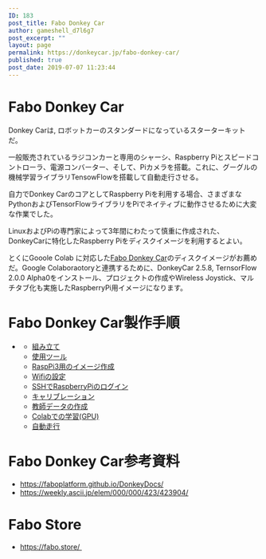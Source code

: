```yaml
---
ID: 183
post_title: Fabo Donkey Car
author: gameshell_d7l6g7
post_excerpt: ""
layout: page
permalink: https://donkeycar.jp/fabo-donkey-car/
published: true
post_date: 2019-07-07 11:23:44
---
```

<h1>Fabo Donkey Car</h1>
Donkey Carは, ロボットカーのスタンダードになっているスターターキットだ。

一般販売されているラジコンカーと専用のシャーシ、Raspberry Piとスピードコントローラ、電源コンバーター、そして、Piカメラを搭載。これに、グーグルの機械学習ライブラリTensowFlowを搭載して自動走行させる。

自力でDonkey CarのコアとしてRaspberry Piを利用する場合、さまざまなPythonおよびTensorFlowライブラリをPiでネイティブに動作させるために大変な作業でした。

LinuxおよびPiの専門家によって3年間にわたって慎重に作成された、DonkeyCarに特化したRaspberry Piをディスクイメージを利用するとよい。

とくにGooole Colab に対応した<a href="https://donkeycar.jp/fabo-donkey-car/">Fabo Donkey Car</a>のディスクイメージがお薦めだ。Google Colaboraotoryと連携するために、DonkeyCar 2.5.8, TernsorFlow 2.0.0 Alpha0をインストール、プロジェクトの作成やWireless Joystick、マルチタブ化も実施したRaspberryPi用イメージになります。
<h1>Fabo Donkey Car製作手順</h1>
<div class="md-sidebar md-sidebar--primary" data-md-component="navigation">
<div class="md-sidebar__scrollwrap">
<div class="md-sidebar__inner"><nav class="md-nav md-nav--primary" data-md-level="0">
<ul class="md-nav__list" data-md-scrollfix="">
 	<li class="md-nav__item md-nav__item--active md-nav__item--nested"><nav class="md-nav" data-md-component="collapsible" data-md-level="1">
<ul class="md-nav__list" data-md-scrollfix="">
 	<li class="md-nav__item"><a class="md-nav__link" title="組み立て" href="https://faboplatform.github.io/DonkeyDocs/1.DonkeyCar2%E3%81%AE%E6%A7%8B%E7%AF%89/00.build/">組み立て</a></li>
 	<li class="md-nav__item"><a class="md-nav__link" title="使用ツール" href="https://faboplatform.github.io/DonkeyDocs/1.DonkeyCar2%E3%81%AE%E6%A7%8B%E7%AF%89/01.Tools/">使用ツール</a></li>
 	<li class="md-nav__item md-nav__item--active"><a class="md-nav__link md-nav__link--active" title="RaspPi3用のイメージ作成" href="https://faboplatform.github.io/DonkeyDocs/1.DonkeyCar2%E3%81%AE%E6%A7%8B%E7%AF%89/02.rasppi_allsetting/">RaspPi3用のイメージ作成</a></li>
 	<li class="md-nav__item"><a class="md-nav__link" title="Wifiの設定" href="https://faboplatform.github.io/DonkeyDocs/1.DonkeyCar2%E3%81%AE%E6%A7%8B%E7%AF%89/03.network/">Wifiの設定</a></li>
 	<li class="md-nav__item"><a class="md-nav__link" title="SSHでRaspberryPiのログイン" href="https://faboplatform.github.io/DonkeyDocs/1.DonkeyCar2%E3%81%AE%E6%A7%8B%E7%AF%89/04.ssh/">SSHでRaspberryPiのログイン</a></li>
 	<li class="md-nav__item"><a class="md-nav__link" title="キャリブレーション" href="https://faboplatform.github.io/DonkeyDocs/1.DonkeyCar2%E3%81%AE%E6%A7%8B%E7%AF%89/05.calbration/">キャリブレーション</a></li>
 	<li class="md-nav__item"><a class="md-nav__link" title="教師データの作成" href="https://faboplatform.github.io/DonkeyDocs/1.DonkeyCar2%E3%81%AE%E6%A7%8B%E7%AF%89/06.parent/">教師データの作成</a></li>
 	<li class="md-nav__item"><a class="md-nav__link" title="Colabでの学習(GPU)" href="https://faboplatform.github.io/DonkeyDocs/1.DonkeyCar2%E3%81%AE%E6%A7%8B%E7%AF%89/07.train_colab/">Colabでの学習(GPU)</a></li>
 	<li class="md-nav__item"><a class="md-nav__link" title="自動走行" href="https://faboplatform.github.io/DonkeyDocs/1.DonkeyCar2%E3%81%AE%E6%A7%8B%E7%AF%89/08.autopilot/">自動走行</a></li>
</ul>
</nav></li>
</ul>
</nav></div>
</div>
</div>
<div class="md-content"><article class="md-content__inner md-typeset">
<p id="rasppi3"></p>

</article></div>
<h1>Fabo Donkey Car参考資料</h1>
<ul>
 	<li><a href="https://faboplatform.github.io/DonkeyDocs/">https://faboplatform.github.io/DonkeyDocs/</a></li>
 	<li><a href="https://weekly.ascii.jp/elem/000/000/423/423904/">https://weekly.ascii.jp/elem/000/000/423/423904/</a></li>
</ul>
<h1>Fabo Store</h1>
<ul>
 	<li><a href="https://fabo.store/">https://fabo.store/ </a></li>
</ul>